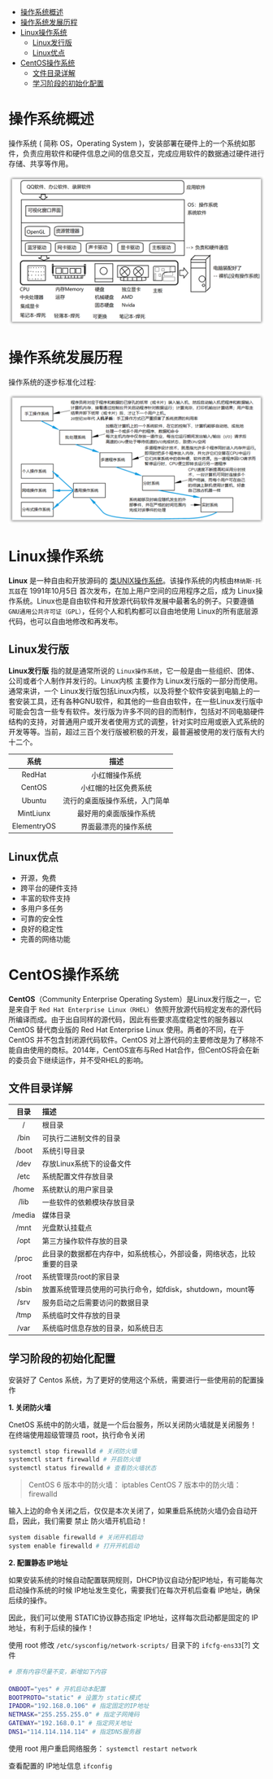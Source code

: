   
  
- [操作系统概述](#操作系统概述 )
- [操作系统发展历程](#操作系统发展历程 )
- [Linux操作系统](#linux操作系统 )
  - [Linux发行版](#linux发行版 )
  - [Linux优点](#linux优点 )
- [CentOS操作系统](#centos操作系统 )
  - [文件目录详解](#文件目录详解 )
  - [学习阶段的初始化配置](#学习阶段的初始化配置 )
  
#  操作系统概述
  
  
操作系统 ( 简称 OS，Operating System )，安装部署在硬件上的一个系统如那件，负责应用软件和硬件信息之间的信息交互，完成应用软件的数据通过硬件进行存储、共享等作用。
  
![img][img@1]
  
#  操作系统发展历程
  
  
操作系统的逐步标准化过程:
  
![img][img@2]
  
#  Linux操作系统
  
  
**Linux** 是一种自由和开放源码的 [类UNIX操作系统](# )。该操作系统的内核由`林纳斯·托瓦兹`在 1991年10月5日 首次发布，在加上用户空间的应用程序之后，成为 Linux操作系统。Linux也是自由软件和开放源代码软件发展中最著名的例子。只要遵循 `GNU通用公共许可证（GPL）`，任何个人和机构都可以自由地使用 Linux的所有底层源代码，也可以自由地修改和再发布。
  
##  Linux发行版
  
  
**Linux发行版** 指的就是通常所说的 `Linux操作系统`，它一般是由一些组织、团体、公司或者个人制作并发行的。Linux内核 主要作为 Linux发行版的一部分而使用。通常来讲，一个 Linux发行版包括Linux内核，以及将整个软件安装到电脑上的一套安装工具，还有各种GNU软件，和其他的一些自由软件，在一些Linux发行版中可能会包含一些专有软件。发行版为许多不同的目的而制作，包括对不同电脑硬件结构的支持，对普通用户或开发者使用方式的调整，针对实时应用或嵌入式系统的开发等等。当前，超过三百个发行版被积极的开发，最普遍被使用的发行版有大约十二个。
  
|    系统     |              描述              |
| :---------: | :----------------------------: |
|   RedHat    |         小红帽操作系统         |
|   CentOS    |      小红帽的社区免费系统      |
|   Ubuntu    | 流行的桌面版操作系统，入门简单 |
|  MintLiunx  |     最好用的桌面版操作系统     |
| ElementryOS |      界面最漂亮的操作系统      |
  
##  Linux优点
  
  
- 开源，免费
- 跨平台的硬件支持
- 丰富的软件支持
- 多用户多任务
- 可靠的安全性
- 良好的稳定性
- 完善的网络功能
  
#  CentOS操作系统
  
  
**CentOS**（Community Enterprise Operating System）是Linux发行版之一，它是来自于 `Red Hat Enterprise Linux（RHEL）` 依照开放源代码规定发布的源代码所编译而成。由于出自同样的源代码，因此有些要求高度稳定性的服务器以 CentOS 替代商业版的 Red Hat Enterprise Linux 使用。两者的不同，在于CentOS 并不包含封闭源代码软件。CentOS 对上游代码的主要修改是为了移除不能自由使用的商标。2014年，CentOS宣布与Red Hat合作，但CentOS将会在新的委员会下继续运作，并不受RHEL的影响。
  
##  文件目录详解
  
  
|目录|描述|
|:---:|:---|
|/| 根目录|
|/bin|可执行二进制文件的目录|
|/boot|系统引导目录|
|/dev|存放Linux系统下的设备文件|
|/etc|系统配置文件存放目录|
|/home|系统默认的用户家目录|
|/lib|一些软件的依赖模块存放目录|
|/media|媒体目录|
|/mnt|光盘默认挂载点|
|/opt|第三方操作软件存放的目录|
|/proc|此目录的数据都在内存中，如系统核心，外部设备，网络状态，比较重要的目录|
|/root|系统管理员root的家目录|
|/sbin|放置系统管理员使用的可执行命令，如fdisk，shutdown，mount等|
|/srv|服务启动之后需要访问的数据目录|
|/tmp|系统临时文件存放的目录|
|/var|系统临时信息存放的目录，如系统日志|
  
  
##  学习阶段的初始化配置
  
  
安装好了 Centos 系统，为了更好的使用这个系统，需要进行一些使用前的配置操作
  
**1. 关闭防火墙**
  
CnetOS 系统中的防火墙，就是一个后台服务，所以关闭防火墙就是关闭服务！
在终端使用超级管理员 root，执行命令关闭
  
```bash
systemctl stop firewalld # 关闭防火墙
systemctl start firewalld # 开启防火墙
systemctl status firewalld # 查看防火墙状态
```
  
> CentOS 6 版本中的防火墙： iptables
> CentOS 7 版本中的防火墙： firewalld
  
输入上边的命令关闭之后，仅仅是本次关闭了，如果重启系统防火墙仍会自动开启，因此，我们需要 禁止 防火墙开机启动！
  
```bash
system disable firewalld # 关闭开机启动
system enable firewalld # 打开开机启动
```
  
**2. 配置静态 IP地址**
  
如果安装系统的时候自动配置联网规则，DHCP协议自动分配IP地址，有可能每次启动操作系统的时候 IP地址发生变化，需要我们在每次开机后查看 IP地址，确保后续的操作。
  
因此，我们可以使用 STATIC协议静态指定 IP地址，这样每次启动都是固定的 IP地址，有利于后续的操作！
  
使用 root 修改 `/etc/sysconfig/network-scripts/` 目录下的 `ifcfg-ens33`[?] 文件
  
```bash
# 原有内容尽量不变，新增如下内容
  
ONBOOT="yes" # 开机启动本配置
BOOTPROTO="static" # 设置为 static模式
IPADDR="192.168.0.106" # 指定固定的IP地址
NETMASK="255.255.255.0" # 指定子网掩码
GATEWAY="192.168.0.1" # 指定网关地址
DNS1="114.114.114.114" # 指定DNS服务器
```
  
使用 root 用户重启网络服务：
`systemctl restart network`
  
查看配置的 IP地址信息
`ifconfig`

[img@1]:https://raw.githubusercontent.com/zzzzls/Images/master/Study_nodes_img/CentOS%E5%88%9D%E8%AF%86/04-28_01.png
[img@2]:https://raw.githubusercontent.com/zzzzls/Images/master/Study_nodes_img/CentOS%E5%88%9D%E8%AF%86/04-28_02.png
  